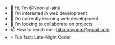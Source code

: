 - 👋 Hi, I’m @Noor-ul-aink
- 👀 I’m interested in web development
- 🌱 I’m currently learning web development
- 💞️ I’m looking to collaborate on projects
- 📫 How to reach me : hiba.qayoom@gmail.com
- ⚡ Fun fact: Late-Night Coder

<!---
Noor-ul-aink/Noor-ul-aink is a ✨ special ✨ repository because its `README.md` (this file) appears on your GitHub profile.
You can click the Preview link to take a look at your changes.
--->

